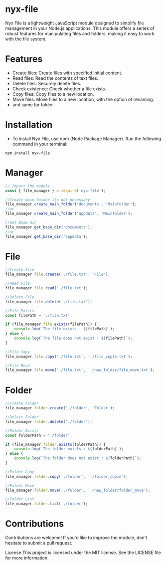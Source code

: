 # nyx-file

Nyx File is a lightweight JavaScript module designed to simplify file management in your Node.js applications. This module offers a series of robust features for manipulating files and folders, making it easy to work with the file system.

# Features
- Create files: Create files with specified initial content.
- Read files: Read the contents of text files.
- Delete files: Securely delete files.
- Check existence: Check whether a file exists.
- Copy files: Copy files to a new location.
- Move files: Move files to a new location, with the option of renaming.
- and same for folder

# Installation
- To install Nyx File, use npm (Node Package Manager). Run the following command in your terminal:

``` npm install nyx-file ```

# Manager

```js
// Import the module
const { file_manager } = require('nyx-file');

//Create main folder its not necessary 
file_manager.create_main_folder('documents', 'Mainfolder');
//or
file_manager.create_main_folder('appdata', 'Mainfolder');

//Get Base dir
file_manager.get_base_dir('documents');
//or
file_manager.get_base_dir('appdata');
```
# File

```js
//Create File
file_manager.file.create('./file.txt', 'File');

//Read File
file_manager.file.read('./file.txt');

//Delete File
file_manager.file.delete('./file.txt');

//File Exists
const filePath = './file.txt';

if (file_manager.file.exists(filePath)) {
    console.log(`The file exists : ${filePath}`);
} else {
    console.log(`The file does not exist : ${filePath}`);
}

//File Copy
file_manager.file.copy('./file.txt', './file_copie.txt');

//File Move
file_manager.file.move('./file.txt', './new_folder/file_move.txt');
```

# Folder
```js
//Create Folder
file_manager.folder.create('./folder', 'Folder');

//Delete Folder
file_manager.folder.delete('./folder');

//Folder Exists
const folderPath = './folder';

if (file_manager.folder.exists(folderPath)) {
    console.log(`The folder exists : ${folderPath}`);
} else {
    console.log(`The folder does not exist : ${folderPath}`);
}

//Folder Copy
file_manager.folder.copy('./folder', './folder_copie');

//Folder Move
file_manager.folder.move('./folder', './new_folder/folder_move');

//Folder List
file_manager.folder.list('./folder');
```

# Contributions
Contributions are welcome! If you'd like to improve the module, don't hesitate to submit a pull request.

License
This project is licensed under the MIT license. See the LICENSE file for more information.
